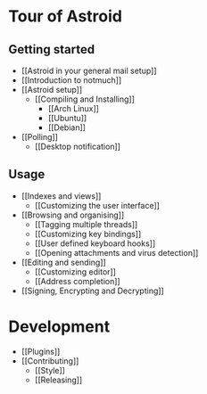 # Tour of Astroid
## Getting started

* [[Astroid in your general mail setup]]
* [[Introduction to notmuch]]
* [[Astroid setup]]
  + [[Compiling and Installing]]
    + [[Arch Linux]]
    + [[Ubuntu]]
    + [[Debian]]
* [[Polling]]
  + [[Desktop notification]]

## Usage

* [[Indexes and views]]
  + [[Customizing the user interface]]
* [[Browsing and organising]]
  + [[Tagging multiple threads]]
  + [[Customizing key bindings]]
  + [[User defined keyboard hooks]]
  + [[Opening attachments and virus detection]]
* [[Editing and sending]]
  +  [[Customizing editor]]
  +  [[Address completion]]
* [[Signing, Encrypting and Decrypting]]


# Development
* [[Plugins]]
* [[Contributing]]
  + [[Style]]
  + [[Releasing]]
